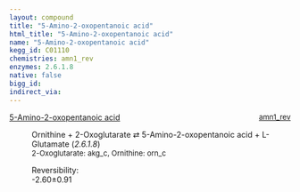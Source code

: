 ```yaml
---
layout: compound
title: "5-Amino-2-oxopentanoic acid"
html_title: "5-Amino-2-oxopentanoic acid"
name: "5-Amino-2-oxopentanoic acid"
kegg_id: C01110
chemistries: amn1_rev
enzymes: 2.6.1.8
native: false
bigg_id: 
indirect_via: 
---
```

<dl><dt class='rs-product'><a href='/compounds/C01110' class='link-dark' data-bs-toggle='tooltip' data-bs-html='true' data-bs-title='KEGG: C01110'>5-Amino-2-oxopentanoic acid</a><span style='float: right; max-width: 40%'><a href='/chemistries/amn1_rev' class='link-dark opacity-50' style='font-size: small; word-wrap: anywhere;'>amn1_rev</a></span></dt><dd><p>Ornithine + 2-Oxoglutarate &#8644; 5-Amino-2-oxopentanoic acid + L-Glutamate (<i>2.6.1.8</i>)<br /><span style='font-size: small;'><span data-bs-toggle='tooltip' data-bs-html='true' data-bs-title='KEGG: C00026'>2-Oxoglutarate</span>: akg_c, <span data-bs-toggle='tooltip' data-bs-html='true' data-bs-title='KEGG: C01602'>Ornithine</span>: orn_c</span><br /><div class="reversibility_info">Reversibility: <div class="progress" style="flex-direction: row-reverse;"><div class="progress-bar bg-success" role="progressbar" style="width: 26.04%" aria-valuenow="-2.6038253163391203" aria-valuemin="0" aria-valuemax="10"></div><div class="progress-bar bg-warning" role="progressbar" style="width: 9.15%" aria-valuenow="-2.6038253163391203" aria-valuemin="0" aria-valuemax="10"></div></div><span>-2.60&plusmn;0.91</span><div class="progress"><div class="progress-bar bg-danger" role="progressbar" style="width: 0%" aria-valuenow="-2.6038253163391203" aria-valuemin="0" aria-valuemax="10"></div></div></div></p><dl></dl></dd></dl>